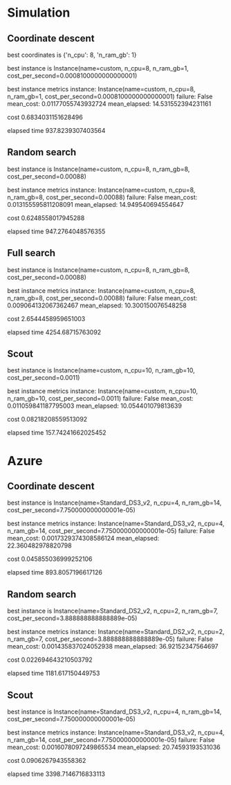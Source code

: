# Simulation
## Coordinate descent
best coordinates is {'n_cpu': 8, 'n_ram_gb': 1}

best instance is Instance(name=custom, n_cpu=8, n_ram_gb=1, cost_per_second=0.0008100000000000001)

best instance metrics instance: Instance(name=custom, n_cpu=8, n_ram_gb=1, cost_per_second=0.0008100000000000001) failure: False mean_cost: 0.01177055743932724 mean_elapsed: 14.531552394231161

cost 0.6834031151628496

elapsed time 937.8239307403564

## Random search

best instance is Instance(name=custom, n_cpu=8, n_ram_gb=8, cost_per_second=0.00088)

best instance metrics instance: Instance(name=custom, n_cpu=8, n_ram_gb=8, cost_per_second=0.00088) failure: False mean_cost: 0.013155595811208091 mean_elapsed: 14.949540694554647

cost 0.6248558017945288

elapsed time 947.2764048576355

## Full search

best instance is Instance(name=custom, n_cpu=8, n_ram_gb=8, cost_per_second=0.00088)

best instance metrics instance: Instance(name=custom, n_cpu=8, n_ram_gb=8, cost_per_second=0.00088) failure: False mean_cost: 0.009064132067362467 mean_elapsed: 10.300150076548258

cost 2.6544458959651003

elapsed time 4254.68715763092

## Scout
best instance is Instance(name=custom, n_cpu=10, n_ram_gb=10, cost_per_second=0.0011)

best instance metrics instance: Instance(name=custom, n_cpu=10, n_ram_gb=10, cost_per_second=0.0011) failure: False mean_cost: 0.011059841187795003 mean_elapsed: 10.054401079813639

cost 0.08218208559513092

elapsed time 157.74241662025452


# Azure
## Coordinate descent
best instance is Instance(name=Standard_DS3_v2, n_cpu=4, n_ram_gb=14, cost_per_second=7.750000000000001e-05)

best instance metrics instance: Instance(name=Standard_DS3_v2, n_cpu=4, n_ram_gb=14, cost_per_second=7.750000000000001e-05) failure: False mean_cost: 0.0017329374308586124 mean_elapsed: 22.360482978820798

cost 0.045855036999252106

elapsed time 893.8057196617126

## Random search
best instance is Instance(name=Standard_DS2_v2, n_cpu=2, n_ram_gb=7, cost_per_second=3.888888888888889e-05)

best instance metrics instance: Instance(name=Standard_DS2_v2, n_cpu=2, n_ram_gb=7, cost_per_second=3.888888888888889e-05) failure: False mean_cost: 0.001435837024052938 mean_elapsed: 36.92152347564697

cost 0.022694643210503792

elapsed time 1181.617150449753

## Scout
best instance is Instance(name=Standard_DS3_v2, n_cpu=4, n_ram_gb=14, cost_per_second=7.750000000000001e-05)

best instance metrics instance: Instance(name=Standard_DS3_v2, n_cpu=4, n_ram_gb=14, cost_per_second=7.750000000000001e-05) failure: False mean_cost: 0.0016078097249865534 mean_elapsed: 20.74593193531036

cost 0.0906267943558362

elapsed time 3398.7146716833113
